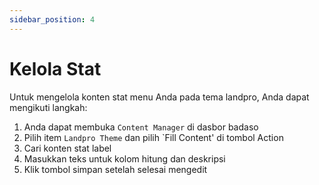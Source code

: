 ```yaml
---
sidebar_position: 4
---
```


# Kelola Stat

Untuk mengelola konten stat menu Anda pada tema landpro, Anda dapat mengikuti langkah:
1. Anda dapat membuka `Content Manager` di dasbor badaso
2. Pilih item `Landpro Theme` dan pilih `Fill Content' di tombol Action
3. Cari konten stat label
4. Masukkan teks untuk kolom hitung dan deskripsi
5. Klik tombol simpan setelah selesai mengedit

<p align="center">
  <a href="https://badaso-docs.uatech.co.id/">
    <img src="/img/stat-content.png"  alt="" />
  </a>
</p>

